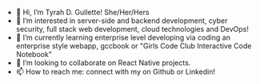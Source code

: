 - 👋 Hi, I’m Tyrah D. Gullette! She/Her/Hers
- 👀 I’m interested in server-side and backend development, cyber security, full stack web development, cloud technologies and DevOps!
- 🌱 I’m currently learning enterprise level developing via coding an enterprise style webapp, gccbook or "Girls Code Club Interactive Code Notebook"
- 💞️ I’m looking to collaborate on React Native projects.
- 📫 How to reach me: connect with my on Github or Linkedin!

<!---
ursaturnine/ursaturnine is a ✨ special ✨ repository because its `README.md` (this file) appears on your GitHub profile.
You can click the Preview link to take a look at your changes.
--->
